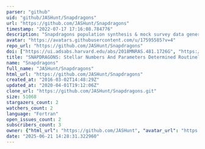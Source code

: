 ```yaml
---
parser: "github"
uid: "github/JASHunt/Snapdragons"
url: "https://github.com/JASHunt/Snapdragons"
timestamp: "2022-07-17 17:16:08.784776"
description: "Snapdragons population synthesis & mock survey data generation code "
avatar: "https://avatars.githubusercontent.com/u/17595585?v=4"
repo_url: "https://github.com/JASHunt/Snapdragons"
doi: ["https://ui.adsabs.harvard.edu/abs/2018MNRAS.481.1726G", "https://ui.adsabs.harvard.edu/abs/2015MNRAS.450.2132H", "https://ui.adsabs.harvard.edu/abs/2019ascl.soft08010H/abstract"]
title: "SNAPDRAGONS: Stellar Numbers And Parameters Determined Routinely And Generated Observing N-body Systems"
name: "Snapdragons"
full_name: "JASHunt/Snapdragons"
html_url: "https://github.com/JASHunt/Snapdragons"
created_at: "2016-03-02T14:48:29Z"
updated_at: "2020-04-01T19:12:06Z"
clone_url: "https://github.com/JASHunt/Snapdragons.git"
size: 51068
stargazers_count: 2
watchers_count: 2
language: "Fortran"
open_issues_count: 2
subscribers_count: 3
owner: {"html_url": "https://github.com/JASHunt", "avatar_url": "https://avatars.githubusercontent.com/u/17595585?v=4", "login": "JASHunt", "type": "User"}
date: "2025-06-21 14:28:31.322960"
---
```

